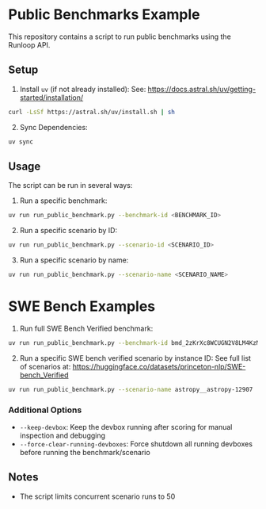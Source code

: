 # Public Benchmarks Example

This repository contains a script to run public benchmarks using the Runloop API.

## Setup

1. Install `uv` (if not already installed):
See: https://docs.astral.sh/uv/getting-started/installation/
```bash
curl -LsSf https://astral.sh/uv/install.sh | sh
```

2. Sync Dependencies:
```bash
uv sync
```


## Usage

The script can be run in several ways:

1. Run a specific benchmark:
```bash
uv run run_public_benchmark.py --benchmark-id <BENCHMARK_ID>
```

2. Run a specific scenario by ID:
```bash
uv run run_public_benchmark.py --scenario-id <SCENARIO_ID>
```

3. Run a specific scenario by name:
```bash
uv run run_public_benchmark.py --scenario-name <SCENARIO_NAME>
```

# SWE Bench Examples
1. Run full SWE Bench Verified benchmark:
```bash
uv run run_public_benchmark.py --benchmark-id bmd_2zKrXc8WCUGN2V8LM4KzM
```

2. Run a specific SWE bench verified scenario by instance ID:
See full list of scenarios at: https://huggingface.co/datasets/princeton-nlp/SWE-bench_Verified
```bash
uv run run_public_benchmark.py --scenario-name astropy__astropy-12907 
```

### Additional Options
- `--keep-devbox`: Keep the devbox running after scoring for manual inspection and debugging
- `--force-clear-running-devboxes`: Force shutdown all running devboxes before running the benchmark/scenario


## Notes
- The script limits concurrent scenario runs to 50

